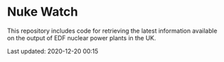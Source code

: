 # Nuke Watch

This repository includes code for retrieving the latest information available on the output of EDF nuclear power plants in the UK.

Last updated: 2020-12-20 00:15